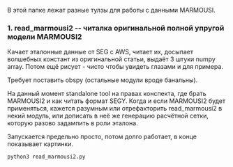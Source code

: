 В этой папке лежат разные тулзы для работы с данными MARMOUSI.

### 1. read\_marmousi2 -- читалка оригинальной полной упругой модели MARMOUSI2

Качает эталонные данные от SEG с AWS, читает их, досыпает волшебных констант из оригинальной статьи, выдаёт 3 штуки numpy array. Потом ещё рисует - чисто чтобы увидеть глазами и для примера.

Требует поставить obspy (остальные модули вроде банальны).

На данный момент standalone tool на правах конспекта, где брать MARMOUSI2 и как читать формат SEGY. Когда и если MARMOUSI2 будет применяться, кажется разумным или отрефакторить read\_marmousi2 в некий модуль, или дописать в неё же генерацию расчётной сетки, которую разово задампить в роли эталона.

Запускается предельно просто, потом долго работает, в конце показывает картинки.
```
python3 read_marmousi2.py
```
